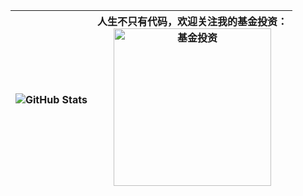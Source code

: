 ![GitHub Stats](https://github-readme-stats.vercel.app/api?username=jinguangyue&show_icons=true&theme=radical) | 人生不只有代码，欢迎关注我的基金投资：<br> <img src="https://img-blog.csdnimg.cn/20190221223739781.jpg" width="252" height="252" alt="基金投资"> |
|---|---|

